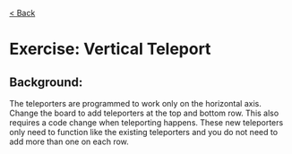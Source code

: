 [< Back](../README.md)

# Exercise: Vertical Teleport

## Background:

The teleporters are programmed to work only on the horizontal axis. Change the board to add teleporters at the top and
bottom row. This also requires a code change when teleporting happens. These new teleporters only need to function like
the existing teleporters and you do not need to add more than one on each row.
